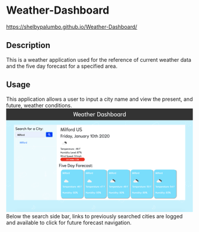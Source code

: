 # Weather-Dashboard
https://shelbypalumbo.github.io/Weather-Dashboard/

<h2>Description</h2>
This is a weather application used for the reference of current weather data and the five day forecast for a specified area. 
<h2>Usage</h2>
This application allows a user to input a city name and view the present, and future, weather conditions.
<img src="assets/weatherDash.png" alt="weatherDash_view">
Below the search side bar, links to previously searched cities are logged and available to click for future forecast navigation.
